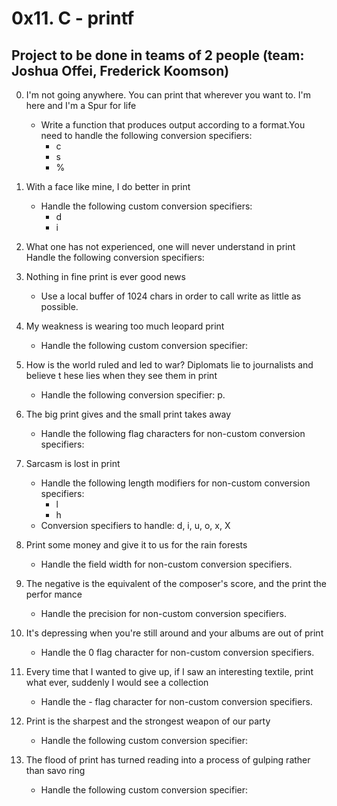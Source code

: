 # 0x11. C - printf

## Project to be done in teams of 2 people (team: Joshua Offei, Frederick Koomson)
                                                                                    
0. I'm not going anywhere. You can print that wherever you want to. I'm here and I'm
 a Spur for life                                                                    
    - Write a function that produces output according to a format.You need to handle the following conversion specifiers:
        - c
        - s
        - %
                                                                                    
2. With a face like mine, I do better in print                                      
    - Handle the following custom conversion specifiers:
        - d
        - i
                                                                                    
3. What one has not experienced, one will never understand in print                 
Handle the following conversion specifiers:                                         
                                                                                    
4. Nothing in fine print is ever good news                                          
    - Use a local buffer of 1024 chars in order to call write as little as possible.      
                                                                                    
5. My weakness is wearing too much leopard print                                    
    - Handle the following custom conversion specifier:                                   
                                                                                    
6. How is the world ruled and led to war? Diplomats lie to journalists and believe t
hese lies when they see them in print                                               
    - Handle the following conversion specifier: p.                                       
                                                                                    
7. The big print gives and the small print takes away                               
    - Handle the following flag characters for non-custom conversion specifiers:          
                                                                                    
8. Sarcasm is lost in print                                                         
    - Handle the following length modifiers for non-custom conversion specifiers:         
        - l                                                                                   
        - h                                                                                   
   - Conversion specifiers to handle: d, i, u, o, x, X                                   
                                                                                    
9. Print some money and give it to us for the rain forests                          
    - Handle the field width for non-custom conversion specifiers.                        
                                                                                    
10. The negative is the equivalent of the composer's score, and the print the perfor
mance                                                                               
    - Handle the precision for non-custom conversion specifiers.                          
                                                                                    
11. It's depressing when you're still around and your albums are out of print       
    - Handle the 0 flag character for non-custom conversion specifiers.                   
                                                                                    
12. Every time that I wanted to give up, if I saw an interesting textile, print what
 ever, suddenly I would see a collection                                            
    - Handle the - flag character for non-custom conversion specifiers.                   
                                                                                    
13. Print is the sharpest and the strongest weapon of our party                     
    - Handle the following custom conversion specifier:                                   
                                                                                    
14. The flood of print has turned reading into a process of gulping rather than savo
ring                                                                                
    - Handle the following custom conversion specifier:                                   
